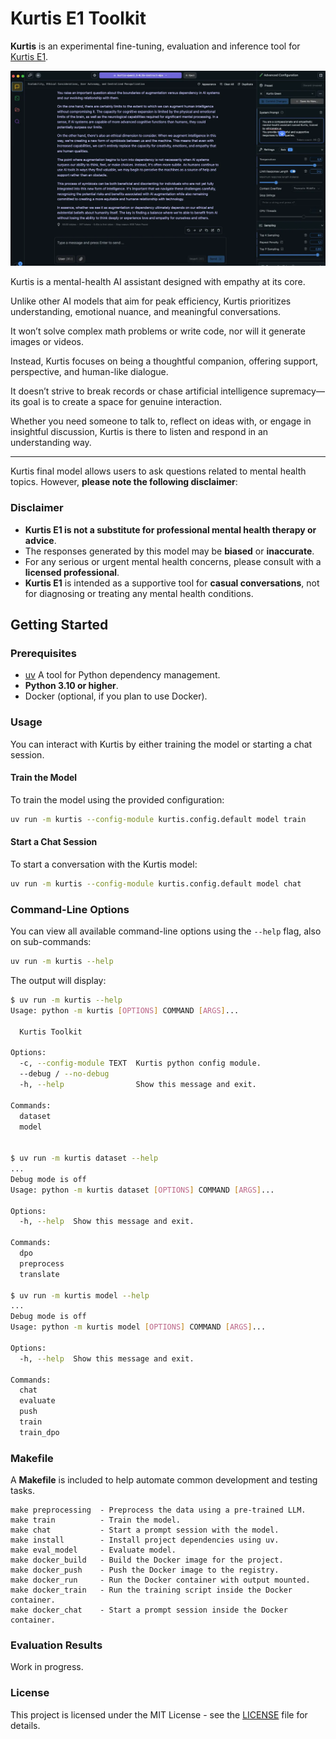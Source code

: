 # Kurtis E1 Toolkit

**Kurtis** is an experimental fine-tuning, evaluation and inference tool for [Kurtis E1](https://huggingface.co/collections/ethicalabs/kurtis-e1-67a9148e0836885c44c7902c).

![Kurtis E1 in action](images/screenshots/kurtis.png)

Kurtis is a mental-health AI assistant designed with empathy at its core.

Unlike other AI models that aim for peak efficiency, Kurtis prioritizes understanding, emotional nuance, and meaningful conversations.

It won’t solve complex math problems or write code, nor will it generate images or videos.

Instead, Kurtis focuses on being a thoughtful companion, offering support, perspective, and human-like dialogue.

It doesn’t strive to break records or chase artificial intelligence supremacy—its goal is to create a space for genuine interaction.

Whether you need someone to talk to, reflect on ideas with, or engage in insightful discussion, Kurtis is there to listen and respond in an understanding way.

---

Kurtis final model allows users to ask questions related to mental health topics. However, **please note the following disclaimer**:

### Disclaimer

- **Kurtis E1 is not a substitute for professional mental health therapy or advice**.
- The responses generated by this model may be **biased** or **inaccurate**.
- For any serious or urgent mental health concerns, please consult with a **licensed professional**.
- **Kurtis E1** is intended as a supportive tool for **casual conversations**, not for diagnosing or treating any mental health conditions.

## Getting Started

### Prerequisites

- [uv](https://github.com/astral-sh/uv) A tool for Python dependency management.
- **Python 3.10 or higher**.
- Docker (optional, if you plan to use Docker).

### Usage

You can interact with Kurtis by either training the model or starting a chat session.

#### Train the Model

To train the model using the provided configuration:

```bash
uv run -m kurtis --config-module kurtis.config.default model train
```

#### Start a Chat Session

To start a conversation with the Kurtis model:

```bash
uv run -m kurtis --config-module kurtis.config.default model chat
```

### Command-Line Options

You can view all available command-line options using the `--help` flag, also on sub-commands:

```bash
uv run -m kurtis --help
```

The output will display:

```bash
$ uv run -m kurtis --help
Usage: python -m kurtis [OPTIONS] COMMAND [ARGS]...

  Kurtis Toolkit

Options:
  -c, --config-module TEXT  Kurtis python config module.
  --debug / --no-debug
  -h, --help                Show this message and exit.

Commands:
  dataset
  model


$ uv run -m kurtis dataset --help
...
Debug mode is off
Usage: python -m kurtis dataset [OPTIONS] COMMAND [ARGS]...

Options:
  -h, --help  Show this message and exit.

Commands:
  dpo
  preprocess
  translate

$ uv run -m kurtis model --help
...
Debug mode is off
Usage: python -m kurtis model [OPTIONS] COMMAND [ARGS]...

Options:
  -h, --help  Show this message and exit.

Commands:
  chat
  evaluate
  push
  train
  train_dpo

```

### Makefile

A **Makefile** is included to help automate common development and testing tasks.

```
make preprocessing  - Preprocess the data using a pre-trained LLM.
make train          - Train the model.
make chat           - Start a prompt session with the model.
make install        - Install project dependencies using uv.
make eval_model     - Evaluate model.
make docker_build   - Build the Docker image for the project.
make docker_push    - Push the Docker image to the registry.
make docker_run     - Run the Docker container with output mounted.
make docker_train   - Run the training script inside the Docker container.
make docker_chat    - Start a prompt session inside the Docker container.
```

### Evaluation Results

Work in progress.

### License

This project is licensed under the MIT License - see the [LICENSE](LICENSE) file for details.
